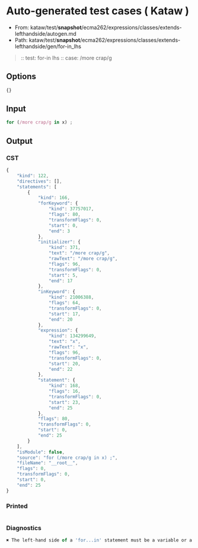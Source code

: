 # Auto-generated test cases ( Kataw )
- From: kataw/test/__snapshot__/ecma262/expressions/classes/extends-lefthandside/autogen.md
- Path: kataw/test/__snapshot__/ecma262/expressions/classes/extends-lefthandside/gen/for-in_lhs
> :: test: for-in lhs
> :: case: /more crap/g
## Options

`````js
{}
`````
## Input

`````js
for (/more crap/g in x) ;
`````
## Output

### CST

```javascript
{
    "kind": 122,
    "directives": [],
    "statements": [
        {
            "kind": 166,
            "forKeyword": {
                "kind": 37757017,
                "flags": 80,
                "transformFlags": 0,
                "start": 0,
                "end": 3
            },
            "initializer": {
                "kind": 371,
                "text": "/more crap/g",
                "rawText": "/more crap/g",
                "flags": 96,
                "transformFlags": 0,
                "start": 5,
                "end": 17
            },
            "inKeyword": {
                "kind": 21006388,
                "flags": 64,
                "transformFlags": 0,
                "start": 17,
                "end": 20
            },
            "expression": {
                "kind": 134299649,
                "text": "x",
                "rawText": "x",
                "flags": 96,
                "transformFlags": 0,
                "start": 20,
                "end": 22
            },
            "statement": {
                "kind": 168,
                "flags": 16,
                "transformFlags": 0,
                "start": 23,
                "end": 25
            },
            "flags": 80,
            "transformFlags": 0,
            "start": 0,
            "end": 25
        }
    ],
    "isModule": false,
    "source": "for (/more crap/g in x) ;",
    "fileName": "__root__",
    "flags": 0,
    "transformFlags": 0,
    "start": 0,
    "end": 25
}
```

### Printed

```javascript

```

### Diagnostics

```javascript
✖ The left-hand side of a 'for...in' statement must be a variable or a property access. - start: 20, end: 22

```

